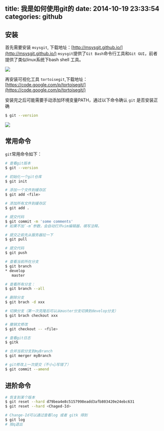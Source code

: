 title: 我是如何使用git的
date: 2014-10-19 23:33:54
categories: github
---

## 安装
首先需要安装 `msysgit`,  下载地址：[http://msysgit.github.io/](http://msysgit.github.io/)
`msysgit`提供了`Git Bash`命令行工具和`Git GUI`，前者提供了类似linux系统下bash shell 工具。

![](http://msysgit.github.io/img/git_logo.png)

再安装可视化工具 `tortoisegit`,下载地址： [https://code.google.com/p/tortoisegit/](https://code.google.com/p/tortoisegit/)


安装完之后可能需要手动添加环境变量PATH，通过以下命令确认 `git` 是否安装正确
```bash
$ git --version
```
![](http://images.cnitblog.com/blog/282019/201410/171947165916210)

## 常用命令

`git`常用命令如下：

```bash
# 查看git版本
$ git --version

# 初始化一个git仓库
$ git init

# 添加一个文件到缓存区
$ git add <file>

# 添加所有文件到缓存区
$ git add .

# 提交代码
$ git commit -m 'some comments'
# 如果不加`-m`参数，会自动打开vim编辑器，填写注释。

# 提交之前先从服务器拉一下
$ git pull

# 提交代码
$ git push

# 查看当前所在分支
$ git branch
* develop
   master

# 查看所有分支：
$ git branch --all

# 删除分支
$ git brach -d xxx

# 切换分支（第一次克隆后可以从master分支切换到develop分支）
$ git brach checkout xxx

# 撤销文修改
$ git checkout -- <file>

# 查看git日志
$ gitk

# 合并当前分支到myBranch
$ git merger myBranch

# git修改上一次提交（不小心写错了）
$ git commit --amend
```

## 进阶命令
```bash
# 恢复到某个版本
$ git reset --hard d79bea4e8c5157998eadd3afb803420e24ebc631
$ git reset --hard <Chaged-Id>

# Change-Id可以通过查看log 或者 gitk 得到
$ git log
# 按q退出
```
